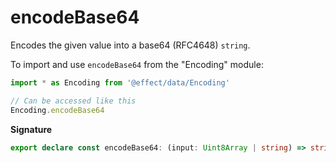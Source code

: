 # encodeBase64

Encodes the given value into a base64 (RFC4648) `string`.

To import and use `encodeBase64` from the "Encoding" module:

```ts
import * as Encoding from '@effect/data/Encoding'

// Can be accessed like this
Encoding.encodeBase64
```

**Signature**

```ts
export declare const encodeBase64: (input: Uint8Array | string) => string
```
